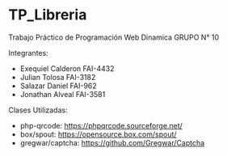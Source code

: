 # TP_Libreria

Trabajo Práctico de Programación Web Dinamica GRUPO N° 10

Integrantes:

* Exequiel Calderon FAI-4432 
* Julian Tolosa FAI-3182
* Salazar Daniel FAI-962
* Jonathan Alveal FAI-3581

Clases Utilizadas:

* php-qrcode: https://phpqrcode.sourceforge.net/
* box/spout: https://opensource.box.com/spout/
* gregwar/captcha: https://github.com/Gregwar/Captcha
